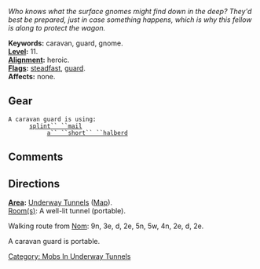 *Who knows what the surface gnomes might find down in the deep? They'd
best be prepared, just in case something happens, which is why this
fellow is along to protect the wagon.*

**Keywords:** caravan, guard, gnome.  
**[Level](Level.md "wikilink"):** 11.  
**[Alignment](Alignment.md "wikilink"):** heroic.  
**[Flags](:Category:_Mob_Types.md "wikilink"):**
[steadfast](Sentinel_Mobs.md "wikilink"),
[guard](Guard_Mobs.md "wikilink").  
**Affects:** none.  

## Gear

`A caravan guard is using:`  
<worn on body>`      `[`splint`` ``mail`](Splint_Mail_(Underway).md "wikilink")  
<wielded>`           `[`a`` ``short`` ``halberd`](Short_Halberd_(Underway).md "wikilink")

## Comments

## Directions

**[Area](:Category:_Areas.md "wikilink"):** [Underway
Tunnels](:Category:_Underway_Tunnels.md "wikilink")
([Map](Underway_Tunnels_Map.md "wikilink")).  
[Room(s)](:Category:Rooms.md "wikilink"): A well-lit tunnel (portable).

Walking route from [Nom](Nom "wikilink"): 9n, 3e, d, 2e, 5n, 5w, 4n, 2e,
d, 2e.

A caravan guard is portable.  

[Category: Mobs In Underway
Tunnels](Category:_Mobs_In_Underway_Tunnels "wikilink")
